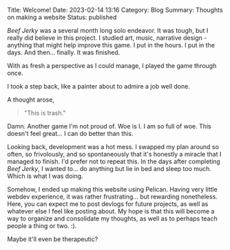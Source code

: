 Title: Welcome!
Date: 2023-02-14 13:16
Category: Blog
Summary: Thoughts on making a website
Status: published

*Beef Jerky* was a several month long solo endeavor. It was tough, but I really did believe in this project. 
I studied art, music, narrative design - anything that might help improve this game. I put in the hours.
I put in the days. And then... finally. It was finished. 

With as fresh a perspective as I could manage, I played the game through once.

I took a step back, like a painter about to admire a job well done.

A thought arose,

>"This is trash."

Damn. Another game I'm not proud of. Woe is I. I am so full of woe. This doesn't feel great... I can do better
than this.

Looking back, development was a hot mess. I swapped my plan around so often, so frivolously, and so spontaneously
that it's honestly a miracle that I managed to finish. I'd prefer not to repeat this. In the days after completing
*Beef Jerky*, I wanted to... do anything but lie in bed and sleep too much. Which is what I was doing.

Somehow, I ended up making this website using Pelican. 
Having very little webdev experience, it was
rather frustrating... but rewarding nonetheless. Here, you can expect me to post devlogs for future projects, as well
as whatever else I feel like posting about. My hope is that this will become a way to organize and consolidate my 
thoughts, as well as to perhaps teach people a thing or two. :). 

Maybe it'll even be therapeutic?


